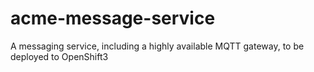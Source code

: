 # acme-message-service
A messaging service, including a highly available MQTT gateway, to be deployed to OpenShift3
